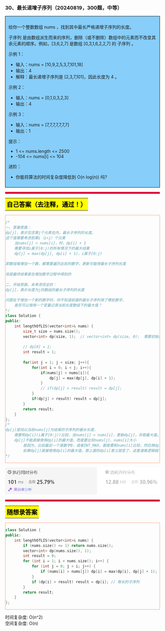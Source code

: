 ### 30、最长递增子序列（20240819，300题，中等）
<div style="border: 1px solid black; padding: 10px; background-color: LightSkyBlue;">

给你一个整数数组 nums ，找到其中最长严格递增子序列的长度。

子序列 是由数组派生而来的序列，删除（或不删除）数组中的元素而不改变其余元素的顺序。例如，[3,6,2,7] 是数组 [0,3,1,6,2,2,7] 的
子序列
。

 
示例 1：

- 输入：nums = [10,9,2,5,3,7,101,18]
- 输出：4
- 解释：最长递增子序列是 [2,3,7,101]，因此长度为 4 。

示例 2：

- 输入：nums = [0,1,0,3,2,3]
- 输出：4

示例 3：

- 输入：nums = [7,7,7,7,7,7,7]
- 输出：1
 

提示：

- 1 <= nums.length <= 2500
- -104 <= nums[i] <= 104
 

进阶：

- 你能将算法的时间复杂度降低到 O(n log(n)) 吗?

  </p>
</div>

<hr style="border-top: 5px solid #DC143C;">
<table>
  <tr>
    <td bgcolor="Yellow" style="padding: 5px; border: 0px solid black;">
      <span style="font-weight: bold; font-size: 20px;color: black;">
      自己答案（去注释，通过！）
      </span>
    </td>
  </tr>
</table>
<div style="padding: 0px; border: 1.5px solid LightSalmon; margin-bottom: 10px;">

```C++ {.line-numbers}
/*
一、答案思路：
dp[j]，表示包含第j个元素在内，最长子序列的长度。
这个值需要考虑到第i（i<j）个元素
    当nums[j] < nums[i]，时，dp[i] + 1
    需要寻找i属于[0:j)的所有情况下的最大结果
    dp[j] = max(dp[j], dp[i] + 1)，i属于[0:j)

即数组每增加一个数，都需要遍历此前的数字，更新可能得最长子序列长度

但是最终结果是在增加数字过程中得到的

二、开始思路，未考虑完全的：
dp[j]，表示长度为j的数组的最长子序列的长度

问题在于增加一个新的数字时，你不知道前面的最长子序列用了哪些数字。
    是否可以使用一个变量记录当前长度数组下的最大值？
*/
class Solution {
public:
    int lengthOfLIS(vector<int>& nums) {
        size_t size = nums.size();
        vector<int> dp(size, 1);  // vector<int> dp(size, 0);  需要初始化为1！！！

        // dp[0] = 1;
        int result = 1;

        for(int j = 1; j < size; j++){
            for(int i = 0; i < j; i++){
                if(nums[j] > nums[i]){
                    dp[j] = max(dp[j], dp[i] + 1);
                }
                // if(dp[j] > result) result = dp[j];
            }
            if(dp[j] > result) result = dp[j];
        }
        return result;
    }
};
/*
dp[j]是找以当前nums[j]为结尾的子序列的最长长度，
    需要和dp[i](i属于[0:j))比较，当nums[j] > nums[i]，更新dp[j]，并取最大值。
    dp[j]不能直接使用dp[i]的最大值，而是要比较nums[j]、nums[i]大小
        是因为，比如最后一个是数字0，或者INT_MAX，都是要和nums[i]比较，然后用dp[i]更新
        如果dp[j]直接使用dp[i]的最大值，那上面的dp[i]意义就变了，这套递推逻辑就不对了。
*/
```

</div>

![alt text](image/46da6f62e41f28eb6c1efc7ed113334.png)

<hr style="border-top: 5px solid #DC143C;">

<table>
  <tr>
    <td bgcolor="Yellow" style="padding: 5px; border: 0px solid black;">
      <span style="font-weight: bold; font-size: 20px;color: black;">
      随想录答案
      </span>
    </td>
  </tr>
</table>

<div style="padding: 0px; border: 1.5px solid LightSalmon; margin-bottom: 10px">

```C++ {.line-numbers}
class Solution {
public:
    int lengthOfLIS(vector<int>& nums) {
        if (nums.size() <= 1) return nums.size();
        vector<int> dp(nums.size(), 1);
        int result = 0;
        for (int i = 1; i < nums.size(); i++) {
            for (int j = 0; j < i; j++) {
                if (nums[i] > nums[j]) dp[i] = max(dp[i], dp[j] + 1);
            }
            if (dp[i] > result) result = dp[i]; // 取长的子序列
        }
        return result;
    }
};
```
</div>

时间复杂度: O(n^2)  
空间复杂度: O(n)